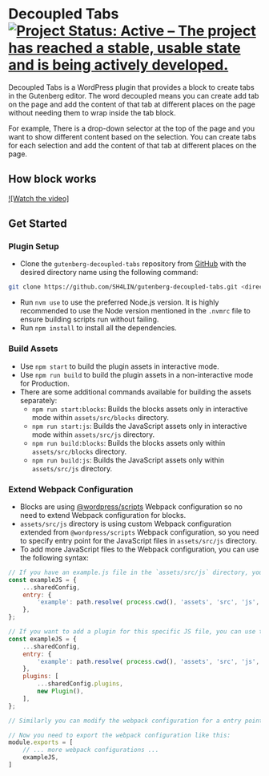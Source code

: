 # Decoupled Tabs [![Project Status: Active – The project has reached a stable, usable state and is being actively developed.](https://www.repostatus.org/badges/latest/active.svg)](https://www.repostatus.org/#active)

Decoupled Tabs is a WordPress plugin that provides a block to create tabs in the Gutenberg editor. The word decoupled means you can create add tab on the page and add the content of that tab at different places on the page without needing them to wrap inside the tab block. 

For example, There is a drop-down selector at the top of the page and you want to show different content based on the selection. You can create tabs for each selection and add the content of that tab at different places on the page.

## How block works
[![Watch the video]](https://raw.githubusercontent.com/SH4LIN/gutenberg-decoupled-tabs/main/docs/readme/block-editorial-experience.mov)

## Get Started
### Plugin Setup
- Clone the `gutenberg-decoupled-tabs` repository from [GitHub](https://github.com/SH4LIN/gutenberg-decoupled-tabs/) with the desired directory name using the following command:
```bash
git clone https://github.com/SH4LIN/gutenberg-decoupled-tabs.git <directory-name>
```
- Run `nvm use` to use the preferred Node.js version. It is highly recommended to use the Node version mentioned in the `.nvmrc` file to ensure building scripts run without failing.
- Run `npm install` to install all the dependencies.

### Build Assets
- Use `npm start` to build the plugin assets in interactive mode.
- Use `npm run build` to build the plugin assets in a non-interactive mode for Production.
- There are some additional commands available for building the assets separately:
    - `npm run start:blocks`: Builds the blocks assets only in interactive mode within `assets/src/blocks` directory.
    - `npm run start:js`: Builds the JavaScript assets only in interactive mode within `assets/src/js` directory.
    - `npm run build:blocks`: Builds the blocks assets only within `assets/src/blocks` directory.
    - `npm run build:js`: Builds the JavaScript assets only within `assets/src/js` directory.

### Extend Webpack Configuration
- Blocks are using [@wordpress/scripts](https://www.npmjs.com/package/@wordpress/scripts) Webpack configuration so no need to extend Webpack configuration for blocks.
- `assets/src/js` directory is using custom Webpack configuration extended from `@wordpress/scripts` Webpack configuration, so you need to specify entry point for the JavaScript files in `assets/src/js` directory.
- To add more JavaScript files to the Webpack configuration, you can use the following syntax:
```js
// If you have an example.js file in the `assets/src/js` directory, you can add it to the Webpack configuration like this:
const exampleJS = {
    ...sharedConfig,
    entry: {
        'example': path.resolve( process.cwd(), 'assets', 'src', 'js', 'example.js' ),
    },
};

// If you want to add a plugin for this specific JS file, you can use the following syntax:
const exampleJS = {
    ...sharedConfig,
    entry: {
        'example': path.resolve( process.cwd(), 'assets', 'src', 'js', 'example.js' ),
    },
    plugins: [
        ...sharedConfig.plugins,
        new Plugin(),
    ],
};

// Similarly you can modify the webpack configuration for a entry point.

// Now you need to export the webpack configuration like this:
module.exports = [
    // ... more webpack configurations ...
    exampleJS,
]

